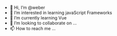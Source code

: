 - 👋 Hi, I’m @weber
- 👀 I’m interested in learning javaScript Frameworks
- 🌱 I’m currently learning Vue
- 💞️ I’m looking to collaborate on ...
- 📫 How to reach me ...

<!---
weber is a ✨ special ✨ repository because its `README.md` (this file) appears on your GitHub profile.
You can click the Preview link to take a look at your changes.
--->
